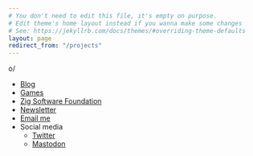 ```yaml
---
# You don't need to edit this file, it's empty on purpose.
# Edit theme's home layout instead if you wanna make some changes
# See: https://jekyllrb.com/docs/themes/#overriding-theme-defaults
layout: page
redirect_from: "/projects"
---
```


o/

* [Blog](https://www.anthropicstudios.com/blog/)
* [Games](https://www.anthropicstudios.com/)
* [Zig Software Foundation](https://ziglang.org/zsf/)
* [Newsletter](https://www.anthropicstudios.com/newsletter/signup/tech)
* [Email me](mailto:mason@anthropicstudios.com)
* Social media
  * [Twitter](https://twitter.com/masonremaley)
  * [Mastodon](https://mastodon.gamedev.place/deck/getting-started)

